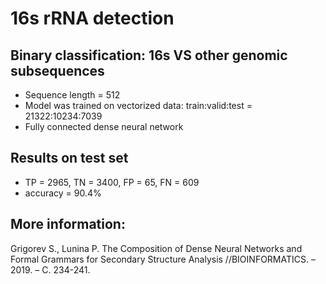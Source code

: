 # 16s rRNA detection

## Binary classification: 16s VS other genomic subsequences

  * Sequence length = 512
  * Model was trained on vectorized data: train:valid:test = 21322:10234:7039
  * Fully connected dense neural network

## Results on test set

 * TP = 2965, TN = 3400, FP = 65, FN = 609 
 * accuracy = 90.4%

## More information:

Grigorev S., Lunina P. The Composition of Dense Neural Networks and Formal Grammars for Secondary Structure Analysis //BIOINFORMATICS. – 2019. – С. 234-241.
